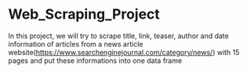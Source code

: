 # Web_Scraping_Project
In this project, we will try to scrape title, link, teaser, author and date information of articles from a news article website(https://www.searchenginejournal.com/category/news/) with 15 pages and put these informations into one data frame 
